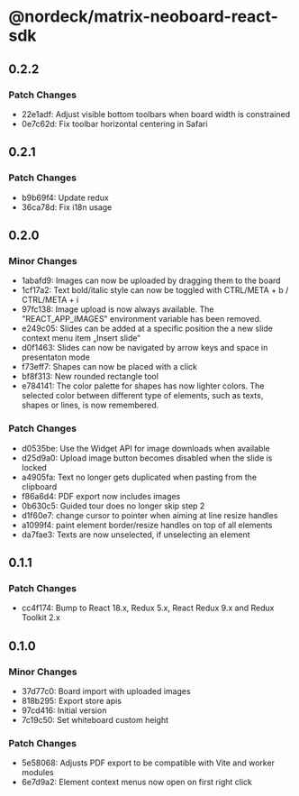 # @nordeck/matrix-neoboard-react-sdk

## 0.2.2

### Patch Changes

- 22e1adf: Adjust visible bottom toolbars when board width is constrained
- 0e7c62d: Fix toolbar horizontal centering in Safari

## 0.2.1

### Patch Changes

- b9b69f4: Update redux
- 36ca78d: Fix i18n usage

## 0.2.0

### Minor Changes

- 1abafd9: Images can now be uploaded by dragging them to the board
- 1cf17a2: Text bold/italic style can now be toggled with CTRL/META + b / CTRL/META + i
- 97fc138: Image upload is now always available. The "REACT_APP_IMAGES" environment variable has been removed.
- e249c05: Slides can be added at a specific position the a new slide context menu item „Insert slide“
- d0f1463: Slides can now be navigated by arrow keys and space in presentaton mode
- f73eff7: Shapes can now be placed with a click
- bf8f313: New rounded rectangle tool
- e784141: The color palette for shapes has now lighter colors. The selected color between different type of elements, such as texts, shapes or lines, is now remembered.

### Patch Changes

- d0535be: Use the Widget API for image downloads when available
- d25d9a0: Upload image button becomes disabled when the slide is locked
- a4905fa: Text no longer gets duplicated when pasting from the clipboard
- f86a6d4: PDF export now includes images
- 0b630c5: Guided tour does no longer skip step 2
- d1f60e7: change cursor to pointer when aiming at line resize handles
- a1099f4: paint element border/resize handles on top of all elements
- da7fae3: Texts are now unselected, if unselecting an element

## 0.1.1

### Patch Changes

- cc4f174: Bump to React 18.x, Redux 5.x, React Redux 9.x and Redux Toolkit 2.x

## 0.1.0

### Minor Changes

- 37d77c0: Board import with uploaded images
- 818b295: Export store apis
- 97cd416: Initial version
- 7c19c50: Set whiteboard custom height

### Patch Changes

- 5e58068: Adjusts PDF export to be compatible with Vite and worker modules
- 6e7d9a2: Element context menus now open on first right click
